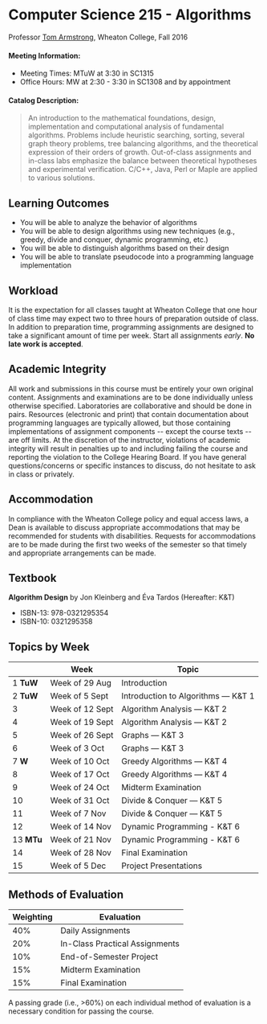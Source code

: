 # Computer Science 215 - Algorithms

Professor [Tom Armstrong](http://www.tarmstro.com/), Wheaton College, Fall 2016

#### Meeting Information:

* Meeting Times: MTuW at 3:30 in SC1315
* Office Hours: MW at 2:30 - 3:30 in SC1308 and by appointment

#### Catalog Description:

> An introduction to the mathematical foundations, design, implementation and computational analysis of fundamental algorithms. Problems include heuristic searching, sorting, several graph theory problems, tree balancing algorithms, and the theoretical expression of their orders of growth. Out-of-class assignments and in-class labs emphasize the balance between theoretical hypotheses and experimental verification. C/C++, Java, Perl or Maple are applied to various solutions.

## Learning Outcomes

- You will be able to analyze the behavior of algorithms
- You will be able to design algorithms using new techniques (e.g., greedy, divide and conquer, dynamic programming, etc.)
- You will be able to distinguish algorithms based on their design
- You will be able to translate pseudocode into a programming language implementation

## Workload

It is the expectation for all classes taught at Wheaton College that one hour of class time may expect two to three hours of preparation outside of class.  In addition to preparation time, programming assignments are designed to take a significant amount of time per week.  Start all assignments _early_. **No late work is accepted**.

## Academic Integrity

All work and submissions in this course must be entirely your own original content.  Assignments and examinations are to be done individually unless otherwise specified.  Laboratories are collaborative and should be done in pairs.  Resources (electronic and print) that contain documentation about programming languages are typically allowed, but those containing implementations of assignment components -- except the course texts -- are off limits.  At the discretion of the instructor, violations of academic integrity will result in penalties up to and including failing the course and reporting the violation to the College Hearing Board. If you have general questions/concerns or specific instances to discuss, do not hesitate to ask in class or privately.

## Accommodation

In compliance with the Wheaton College policy and equal access laws, a Dean is available to discuss appropriate accommodations that may be recommended for students with disabilities. Requests for accommodations are to be made during the first two weeks of the semester so that timely and appropriate arrangements can be made.

## Textbook

**Algorithm Design** by Jon Kleinberg and Éva Tardos (Hereafter: K&T)

- ISBN-13: 978-0321295354
- ISBN-10: 0321295358

## Topics by Week

 &nbsp; | Week | Topic
------------- | ------------- | -------------
1 **TuW** | Week of 29 Aug | Introduction
2 **TuW** | Week of 5 Sept | Introduction to Algorithms &mdash; K&T 1
3 | Week of 12 Sept | Algorithm Analysis &mdash; K&T 2
4 | Week of 19 Sept | Algorithm Analysis &mdash; K&T 2
5 | Week of 26 Sept | Graphs &mdash; K&T 3
6 | Week of 3 Oct | Graphs — K&T 3
7 **W** | Week of 10 Oct | Greedy Algorithms — K&T 4
8 | Week of 17 Oct | Greedy Algorithms — K&T 4
9 | Week of 24 Oct | Midterm Examination
10 | Week of 31 Oct | Divide & Conquer — K&T 5
11 | Week of 7 Nov | Divide & Conquer — K&T 5
12 | Week of 14 Nov | Dynamic Programming - K&T 6
13 **MTu** | Week of 21 Nov | Dynamic Programming - K&T 6
14 | Week of 28 Nov | Final Examination
15 | Week of 5 Dec | Project Presentations

## Methods of Evaluation

Weighting  | Evaluation
------------- | ------------- 
40% | Daily Assignments
20% | In-Class Practical Assignments
10% | End-of-Semester Project
15% | Midterm Examination
15% | Final Examination

A passing grade (i.e., >60%) on each individual method of evaluation is a necessary condition for passing the course.

